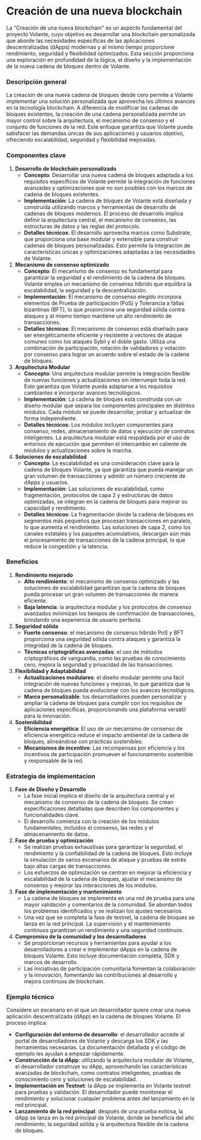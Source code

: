 # Creación de una nueva blockchain

La &quot;Creación de una nueva blockchain&quot; es un aspecto fundamental del proyecto Volante, cuyo objetivo es desarrollar una blockchain personalizada que aborde las necesidades específicas de las aplicaciones descentralizadas (dApps) modernas y al mismo tiempo proporcione rendimiento, seguridad y flexibilidad optimizados. Esta sección proporciona una exploración en profundidad de la lógica, el diseño y la implementación de la nueva cadena de bloques dentro de Volante.

### **Descripción general**

La creación de una nueva cadena de bloques desde cero permite a Volante implementar una solución personalizada que aprovecha los últimos avances en la tecnología blockchain. A diferencia de modificar las cadenas de bloques existentes, la creación de una cadena personalizada permite un mayor control sobre la arquitectura, el mecanismo de consenso y el conjunto de funciones de la red. Este enfoque garantiza que Volante pueda satisfacer las demandas únicas de sus aplicaciones y usuarios objetivo, ofreciendo escalabilidad, seguridad y flexibilidad mejoradas.

### **Componentes clave**

1. **Desarrollo de blockchain personalizado**
   * **Concepto**: Desarrollar una nueva cadena de bloques adaptada a los requisitos específicos de Volante permite la integración de funciones avanzadas y optimizaciones que no son posibles con los marcos de cadena de bloques existentes.
   * **Implementación**: La cadena de bloques de Volante está diseñada y construida utilizando marcos y herramientas de desarrollo de cadenas de bloques modernos. El proceso de desarrollo implica definir la arquitectura central, el mecanismo de consenso, las estructuras de datos y las reglas del protocolo.
   * **Detalles técnicos**: El desarrollo aprovecha marcos como Substrate, que proporciona una base modular y extensible para construir cadenas de bloques personalizadas. Esto permite la integración de características únicas y optimizaciones adaptadas a las necesidades de Volante.
2. **Mecanismo de consenso optimizado**
   * **Concepto**: El mecanismo de consenso es fundamental para garantizar la seguridad y el rendimiento de la cadena de bloques. Volante emplea un mecanismo de consenso híbrido que equilibra la escalabilidad, la seguridad y la descentralización.
   * **Implementación**: El mecanismo de consenso elegido incorpora elementos de Prueba de participación (PoS) y Tolerancia a fallas bizantinas (BFT), lo que proporciona una seguridad sólida contra ataques y al mismo tiempo mantiene un alto rendimiento de transacciones.
   * **Detalles técnicos**: El mecanismo de consenso está diseñado para ser energéticamente eficiente y resistente a vectores de ataque comunes como los ataques Sybil y el doble gasto. Utiliza una combinación de participación, rotación de validadores y votación por consenso para lograr un acuerdo sobre el estado de la cadena de bloques.
3. **Arquitectura Modular**
   * **Concepto**: Una arquitectura modular permite la integración flexible de nuevas funciones y actualizaciones sin interrumpir toda la red. Esto garantiza que Volante pueda adaptarse a los requisitos cambiantes e incorporar avances tecnológicos.
   * **Implementación**: La cadena de bloques está construida con un diseño modular que separa los componentes principales en distintos módulos. Cada módulo se puede desarrollar, probar y actualizar de forma independiente.
   * **Detalles técnicos**: Los módulos incluyen componentes para consenso, redes, almacenamiento de datos y ejecución de contratos inteligentes. La arquitectura modular está respaldada por el uso de entornos de ejecución que permiten el intercambio en caliente de módulos y actualizaciones sobre la marcha.
4. **Soluciones de escalabilidad**
   * **Concepto**: La escalabilidad es una consideración clave para la cadena de bloques Volante, ya que garantiza que pueda manejar un gran volumen de transacciones y admitir un número creciente de dApps y usuarios.
   * **Implementación**: Las soluciones de escalabilidad, como fragmentación, protocolos de capa 2 y estructuras de datos optimizadas, se integran en la cadena de bloques para mejorar su capacidad y rendimiento.
   * **Detalles técnicos**: La fragmentación divide la cadena de bloques en segmentos más pequeños que procesan transacciones en paralelo, lo que aumenta el rendimiento. Las soluciones de capa 2, como los canales estatales y los paquetes acumulativos, descargan aún más el procesamiento de transacciones de la cadena principal, lo que reduce la congestión y la latencia.

### **Beneficios**

1. **Rendimiento mejorado**
   * **Alto rendimiento**: el mecanismo de consenso optimizado y las soluciones de escalabilidad garantizan que la cadena de bloques pueda procesar un gran volumen de transacciones de manera eficiente.
   * **Baja latencia**: la arquitectura modular y los protocolos de consenso avanzados minimizan los tiempos de confirmación de transacciones, brindando una experiencia de usuario perfecta.
2. **Seguridad sólida**
   * **Fuerte consenso**: el mecanismo de consenso híbrido PoS y BFT proporciona una seguridad sólida contra ataques y garantiza la integridad de la cadena de bloques.
   * **Técnicas criptográficas avanzadas**: el uso de métodos criptográficos de vanguardia, como las pruebas de conocimiento cero, mejora la seguridad y privacidad de las transacciones.
3. **Flexibilidad y Adaptabilidad**
   * **Actualizaciones modulares**: el diseño modular permite una fácil integración de nuevas funciones y mejoras, lo que garantiza que la cadena de bloques pueda evolucionar con los avances tecnológicos.
   * **Marco personalizable**: los desarrolladores pueden personalizar y ampliar la cadena de bloques para cumplir con los requisitos de aplicaciones específicas, proporcionando una plataforma versátil para la innovación.
4. **Sostenibilidad**
   * **Eficiencia energética**: El uso de un mecanismo de consenso de eficiencia energética reduce el impacto ambiental de la cadena de bloques, alineándose con prácticas sostenibles.
   * **Mecanismos de incentivo**: Las recompensas por eficiencia y los incentivos de participación promueven el funcionamiento sostenible y responsable de la red.

### **Estrategia de implementacion**

1. **Fase de Diseño y Desarrollo**
   * La fase inicial implica el diseño de la arquitectura central y el mecanismo de consenso de la cadena de bloques. Se crean especificaciones detalladas que describen los componentes y funcionalidades clave.
   * El desarrollo comienza con la creación de los módulos fundamentales, incluidos el consenso, las redes y el almacenamiento de datos.
2. **Fase de prueba y optimización**
   * Se realizan pruebas exhaustivas para garantizar la seguridad, el rendimiento y la confiabilidad de la cadena de bloques. Esto incluye la simulación de varios escenarios de ataque y pruebas de estrés bajo altas cargas de transacciones.
   * Los esfuerzos de optimización se centran en mejorar la eficiencia y escalabilidad de la cadena de bloques, ajustar el mecanismo de consenso y mejorar las interacciones de los módulos.
3. **Fase de implementación y mantenimiento**
   * La cadena de bloques se implementa en una red de prueba para una mayor validación y comentarios de la comunidad. Se abordan todos los problemas identificados y se realizan los ajustes necesarios.
   * Una vez que se completa la fase de testnet, la cadena de bloques se lanza en la red principal. La supervisión y el mantenimiento continuos garantizan un rendimiento y una seguridad continuos.
4. **Compromiso de la comunidad y los desarrolladores**
   * Se proporcionan recursos y herramientas para ayudar a los desarrolladores a crear e implementar dApps en la cadena de bloques Volante. Esto incluye documentación completa, SDK y marcos de desarrollo.
   * Las iniciativas de participación comunitaria fomentan la colaboración y la innovación, fomentando las contribuciones al desarrollo y mejora continuos de blockchain.

### **Ejemplo técnico**

Considere un escenario en el que un desarrollador quiere crear una nueva aplicación descentralizada (dApp) en la cadena de bloques Volante. El proceso implica:

* **Configuración del entorno de desarrollo**: el desarrollador accede al portal de desarrolladores de Volante y descarga los SDK y las herramientas necesarias. La documentación detallada y el código de ejemplo les ayudan a empezar rápidamente.
* **Construcción de la dApp**: utilizando la arquitectura modular de Volante, el desarrollador construye su dApp, aprovechando las características avanzadas de blockchain, como contratos inteligentes, pruebas de conocimiento cero y soluciones de escalabilidad.
* **Implementación en Testnet**: la dApp se implementa en Volante testnet para pruebas y validación. El desarrollador puede monitorear el rendimiento y solucionar cualquier problema antes del lanzamiento en la red principal.
* **Lanzamiento de la red principal**: después de una prueba exitosa, la dApp se lanza en la red principal de Volante, donde se beneficia del alto rendimiento, la seguridad sólida y la arquitectura flexible de la cadena de bloques.
